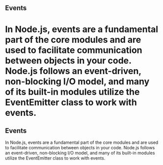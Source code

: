 
## Events

In Node.js, events are a fundamental part of the core modules and are used to facilitate communication between objects in your code. Node.js follows an event-driven, non-blocking I/O model, and many of its built-in modules utilize the EventEmitter class to work with events.
=======
## Events

In Node.js, events are a fundamental part of the core modules and are used to facilitate communication between objects in your code. Node.js follows an event-driven, non-blocking I/O model, and many of its built-in modules utilize the EventEmitter class to work with events.
